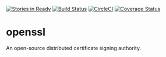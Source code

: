 [![Stories in Ready](https://badge.waffle.io/ojengwa/openssl.png?label=ready&title=Ready)](https://waffle.io/ojengwa/openssl)
[![Build Status](https://travis-ci.org/apipanda/openssl.svg?branch=dev)](https://travis-ci.org/apipanda/openssl)
[![CircleCI](https://circleci.com/gh/apipanda/openssl.svg?style=svg)](https://circleci.com/gh/apipanda/openssl)
[![Coverage Status](https://coveralls.io/repos/github/apipanda/openssl/badge.svg?branch=dev)](https://coveralls.io/github/apipanda/openssl?branch=dev)
# openssl
An open-source distributed certificate signing authority.
